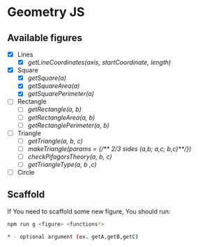# Geometry JS   

## Available figures    
- [x] Lines
    - [x] *getLineCoordinates(axis, startCoordinate, length)*   
- [x] Square    
    - [x] *getSquare(a)*
    - [x] *getSquareArea(a)*
    - [x] *getSquarePerimeter(a)*   
- [ ] Rectangle 
    - [ ] *getRectangle(a, b)*
    - [ ] *getRectangleArea(a, b)*
    - [ ] *getRectanglePerimeter(a, b)*
- [ ] Triangle  
    - [ ] *getTriangle(a, b, c)*    
    - [ ] *makeTriangle(params = {/\*\* 2/3 sides (a,b; a,c; b,c)\*\*/})*   
    - [ ] *checkPifagorsTheory(a, b, c)*    
    - [ ] *getTriangleType(a, b ,c)*    
- [ ] Circle    

## Scaffold

If You need to scaffold some new figure, You should run:
```bash
npm run g <figure> <functions*>

* - optional argument (ex. getA,getB,getC)
```
